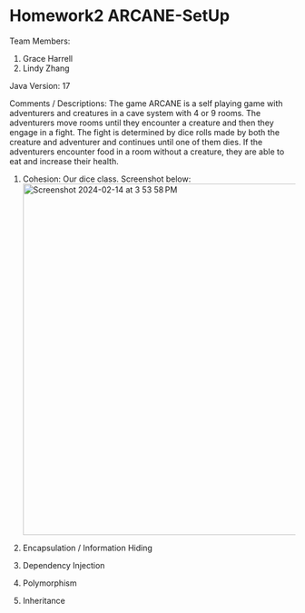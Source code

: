 # Homework2 ARCANE-SetUp

Team Members:

1. Grace Harrell
2. Lindy Zhang 

Java Version: 17

Comments / Descriptions: The game ARCANE is a self playing game with adventurers and creatures in a cave system with 4 or 9 rooms. The adventurers move rooms until they encounter a creature and then they engage in a fight. The fight is determined by dice rolls made by both the creature and adventurer and continues until one of them dies. If the adventurers encounter food in a room without a creature, they are able to eat and increase their health.

1. Cohesion: Our dice class. Screenshot below:
   <img width="619" alt="Screenshot 2024-02-14 at 3 53 58 PM" src="https://github.com/CSCI-4448-5448-OOAD-Spring2024/homework-2-arcane-setup-grace-harrell/assets/112991905/44d5db8a-7bae-4396-8be1-3afc919e5ad0">
   
3. Encapsulation / Information Hiding
4. Dependency Injection
5. Polymorphism
6. Inheritance

